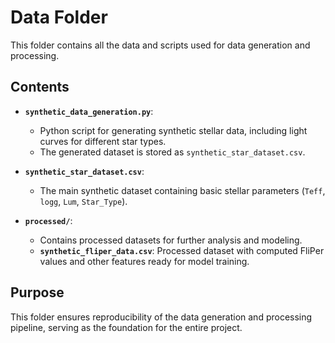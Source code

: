 # **Data Folder**

This folder contains all the data and scripts used for data generation and processing.

## **Contents**
- **`synthetic_data_generation.py`**: 
  - Python script for generating synthetic stellar data, including light curves for different star types.
  - The generated dataset is stored as `synthetic_star_dataset.csv`.

- **`synthetic_star_dataset.csv`**: 
  - The main synthetic dataset containing basic stellar parameters (`Teff`, `logg`, `Lum`, `Star_Type`).

- **`processed/`**: 
  - Contains processed datasets for further analysis and modeling.
  - **`synthetic_fliper_data.csv`**: Processed dataset with computed FliPer values and other features ready for model training.

## **Purpose**
This folder ensures reproducibility of the data generation and processing pipeline, serving as the foundation for the entire project.


